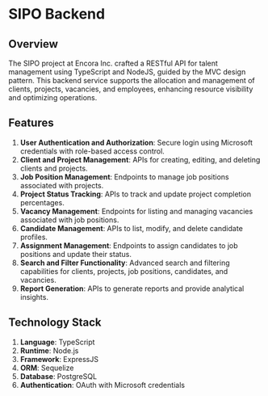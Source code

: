 # SIPO Backend

## Overview

The SIPO project at Encora Inc. crafted a RESTful API for talent management using TypeScript and NodeJS, guided by the MVC design pattern. This backend service supports the allocation and management of clients, projects, vacancies, and employees, enhancing resource visibility and optimizing operations.

## Features

1. **User Authentication and Authorization**: Secure login using Microsoft credentials with role-based access control.
2. **Client and Project Management**: APIs for creating, editing, and deleting clients and projects.
3. **Job Position Management**: Endpoints to manage job positions associated with projects.
4. **Project Status Tracking**: APIs to track and update project completion percentages.
5. **Vacancy Management**: Endpoints for listing and managing vacancies associated with job positions.
6. **Candidate Management**: APIs to list, modify, and delete candidate profiles.
7. **Assignment Management**: Endpoints to assign candidates to job positions and update their status.
8. **Search and Filter Functionality**: Advanced search and filtering capabilities for clients, projects, job positions, candidates, and vacancies.
9. **Report Generation**: APIs to generate reports and provide analytical insights.

## Technology Stack

1. **Language**: TypeScript
2. **Runtime**: Node.js
3. **Framework**: ExpressJS
4. **ORM**: Sequelize
5. **Database**: PostgreSQL
6. **Authentication**: OAuth with Microsoft credentials
